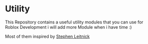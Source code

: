 # Utility

This Repository contains a useful utility modules that you can use for Roblox Development i will add more Module when i have time :)

Most of them inspired by [Stephen Leitnick](https://github.com/Sleitnick)

